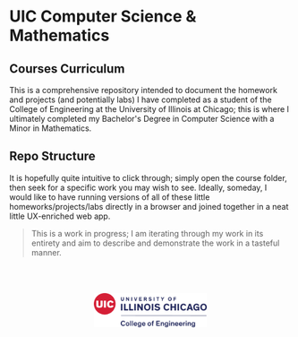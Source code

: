 # UIC Computer Science & Mathematics

## Courses Curriculum

This is a comprehensive repository intended to document the homework and projects (and potentially labs) I have completed as a student of the College of Engineering at the University of Illinois at Chicago; this is where I ultimately completed my Bachelor's Degree in Computer Science with a Minor in Mathematics.

## Repo Structure

It is hopefully quite intuitive to click through; simply open the course folder, then seek for a specific work you may wish to see. Ideally, someday, I would like to have running versions of all of these little homeworks/projects/labs directly in a browser and joined together in a neat little UX-enriched web app.

>This is a work in progress; I am iterating through my work in its entirety and aim to describe and demonstrate the work in a tasteful manner.

<img
    src="uicLogo.png"
    alt="UIC COE Logo"
    style="display:block;width:40%;margin-left:auto;margin-right:auto;margin-top:4rem;"
/>
